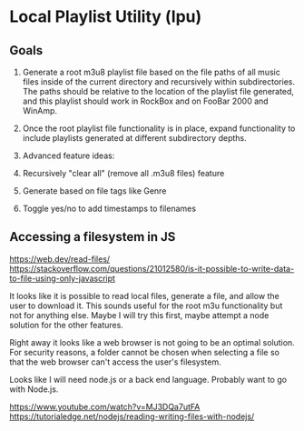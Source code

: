 # Local Playlist Utility (lpu)

## Goals
1. Generate a root m3u8 playlist file based on the file paths of all music files inside of the current directory and recursively within subdirectories. The paths should be relative to the location of the playlist file generated, and this playlist should work in RockBox and on FooBar 2000 and WinAmp.

2. Once the root playlist file functionality is in place, expand functionality to include playlists generated at different subdirectory depths.

3. Advanced feature ideas:
  1. Recursively "clear all" (remove all .m3u8 files) feature
  2. Generate based on file tags like Genre
  3. Toggle yes/no to add timestamps to filenames

## Accessing a filesystem in JS

https://web.dev/read-files/
https://stackoverflow.com/questions/21012580/is-it-possible-to-write-data-to-file-using-only-javascript

It looks like it is possible to read local files, generate a file, and allow the user to download it. This sounds useful for the root m3u functionality but not for anything else. Maybe I will try this first, maybe attempt a node solution for the other features.

Right away it looks like a web browser is not going to be an optimal solution. For security reasons, a folder cannot be chosen when selecting a file so that the web browser can't access the user's filesystem.

Looks like I will need node.js or a back end language. Probably want to go with Node.js.

https://www.youtube.com/watch?v=MJ3DQa7utFA
https://tutorialedge.net/nodejs/reading-writing-files-with-nodejs/


